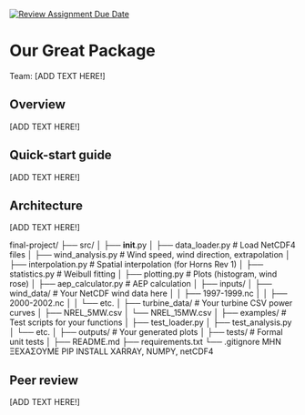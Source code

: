 [![Review Assignment Due Date](https://classroom.github.com/assets/deadline-readme-button-22041afd0340ce965d47ae6ef1cefeee28c7c493a6346c4f15d667ab976d596c.svg)](https://classroom.github.com/a/zjSXGKeR)
# Our Great Package

Team: [ADD TEXT HERE!]

## Overview

[ADD TEXT HERE!]

## Quick-start guide

[ADD TEXT HERE!]

## Architecture

[ADD TEXT HERE!]

final-project/
├── src/
│   ├── __init__.py
│   ├── data_loader.py          # Load NetCDF4 files
│   ├── wind_analysis.py        # Wind speed, wind direction, extrapolation
│   ├── interpolation.py        # Spatial interpolation (for Horns Rev 1)
│   ├── statistics.py           # Weibull fitting
│   ├── plotting.py             # Plots (histogram, wind rose)
│   ├── aep_calculator.py       # AEP calculation
│
├── inputs/
│   ├── wind_data/              # Your NetCDF wind data here
│   │   ├── 1997-1999.nc
│   │   ├── 2000-2002.nc
│   │   └── etc.
│   ├── turbine_data/           # Your turbine CSV power curves
│       ├── NREL_5MW.csv
│       └── NREL_15MW.csv
│
├── examples/                   # Test scripts for your functions
│   ├── test_loader.py
│   ├── test_analysis.py
│   └── etc.
│
├── outputs/                    # Your generated plots
│
├── tests/                      # Formal unit tests
│
├── README.md
├── requirements.txt
└── .gitignore
ΜΗΝ ΞΕΧΑΣΟΥΜΕ PIP INSTALL XARRAY, NUMPY, netCDF4


## Peer review

[ADD TEXT HERE!]
